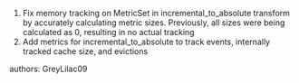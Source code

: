 1. Fix memory tracking on MetricSet in incremental_to_absolute transform by accurately calculating metric sizes. Previously, all sizes were being calculated as 0, resulting in no actual tracking 
2. Add metrics for incremental_to_absolute to track events, internally tracked cache size, and evictions

authors: GreyLilac09
